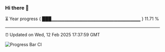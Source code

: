 ### Hi there 👋

⏳ Year progress { ███▁▁▁▁▁▁▁▁▁▁▁▁▁▁▁▁▁▁▁▁▁▁▁▁▁▁▁ } 11.71 %

---

⏰ Updated on Wed, 12 Feb 2025 17:37:59 GMT

![Progress Bar CI](https://github.com/IshwaranRudhara/GIT-ACTION/workflows/Progress%20Bar%20CI/badge.svg)
